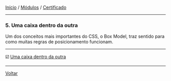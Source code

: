 [Início](https://github.com/Thalyalm/rocketseat-trilha-fundamentar) /
[Módulos](https://github.com/Thalyalm/rocketseat-trilha-fundamentar/tree/main/modulos/readme.md) /
[Certificado](https://github.com/Thalyalm/rocketseat-trilha-fundamentar/tree/main/certificado)

---

### 5. Uma caixa dentro da outra

Um dos conceitos mais importantes do CSS, o Box Model, traz sentido para como muitas regras de posicionamento funcionam.

---

:ballot_box_with_check: [Uma caixa dentro da outra](https://github.com/Thalyalm/rocketseat-trilha-fundamentar/tree/main/modulos/uma-caixa-dentro-da-outra/uma-caixa-dentro-da-outra/readme.md)

---

[Voltar](/modulos/readme.md)